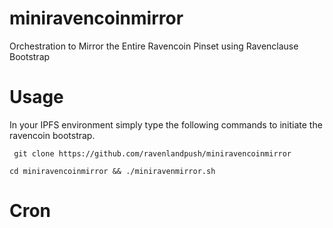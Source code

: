 # miniravencoinmirror
Orchestration to Mirror the Entire Ravencoin Pinset using Ravenclause Bootstrap

# Usage

In your IPFS environment simply type the following commands to initiate the ravencoin bootstrap. 

``` git clone https://github.com/ravenlandpush/miniravencoinmirror```

```cd miniravencoinmirror && ./miniravenmirror.sh ```

# Cron


